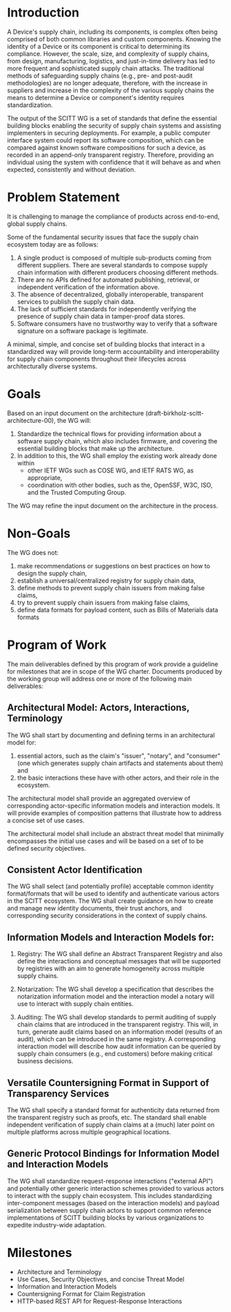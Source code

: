 Introduction
============
A Device's supply chain, including its components, is complex often being comprised of both common libraries and custom components. Knowing the identity of a Device or its component is critical to determining its compliance. However, the scale, size, and complexity of supply chains, from design, manufacturing, logistics, and just-in-time delivery has led to more frequent and sophisticated supply chain attacks. The traditional methods of safeguarding supply chains (e.g., pre- and post-audit methodologies) are no longer adequate, therefore, with the increase in suppliers and increase in the complexity of the various supply chains the means to determine a Device or component's identity requires standardization.


The output of the SCITT WG is a set of standards that define the essential building blocks enabling the security of supply chain systems and assisting implementers in securing deployments.
For example, a public computer interface system could report its software composition, which can be compared against known software compositions for such a device, as recorded in an append-only transparent registry.
Therefore, providing an individual using the system with confidence that it will behave as and when expected, consistently and without deviation.


Problem Statement
=================
It is challenging to manage the compliance of products across end-to-end, global supply chains. 

Some of the fundamental security issues that face the supply chain ecosystem today are as follows:

1. A single product is composed of multiple sub-products coming from different suppliers. There are several standards to compose supply chain information with different producers choosing different methods.
2. There are no APIs defined for automated publishing, retrieval, or independent verification of the information above.
4. The absence of decentralized, globally interoperable, transparent services to publish the supply chain data.
5. The lack of sufficient standards for independently verifying the presence of supply chain data in tamper-proof data stores.
6. Software consumers have no trustworthy way to verify that a software signature on a software package is legitimate.

[//]: # (MW: #6 is not true, SWID tags can be signed today.)

A minimal, simple, and concise set of building blocks that interact in a standardized way will provide long-term accountability and interoperability for supply chain components throughout their lifecycles across architecturally diverse systems.

Goals
=====
Based on an input document on the architecture (draft-birkholz-scitt-architecture-00), the WG will:


1. Standardize the technical flows for providing information about a software supply chain, which also includes firmware, and covering the essential building blocks that make up the architecture.
2. In addition to this, the WG shall employ the existing work already done within
    - other IETF WGs such as COSE WG, and IETF RATS WG, as appropriate,
    - coordination with other bodies, such as the, OpenSSF, W3C, ISO, and the Trusted Computing Group.

The WG may refine the input document on the architecture in the process.

Non-Goals
=========
The WG does not:

1. make recommendations or suggestions on best practices on how to design the supply chain,
2. establish a universal/centralized registry for supply chain data,
3. define methods to prevent supply chain issuers from making false claims,
3. try to prevent supply chain issuers from making false claims,
4. define data formats for payload content, such as Bills of Materials data formats

[//]: # (Bill of Materials \(BOM\): We don't define this term prior to use. I like including this term, shouldn't we define it as a component of the supply chain)

Program of Work
===============

The main deliverables defined by this program of work provide a guideline for milestones that are in scope of the WG charter. Documents produced by the working group will address one or more of the following main deliverables:

## Architectural Model: Actors, Interactions, Terminology

The WG shall start by documenting and defining terms in an architectural model for:

1. essential actors, such as the claim's "issuer", "notary", and "consumer" (one which generates supply chain artifacts and statements about them) and
2. the basic interactions these have with other actors, and their role in the ecosystem.

The architectural model shall provide an aggregated overview of corresponding actor-specific information models and interaction models. It will provide examples of composition patterns that illustrate how to address a concise set of use cases.

[//]: # (MW: What does "aggregated" add in the above paragraph?)

The architectural model shall include an abstract threat model that minimally encompasses the initial use cases and will be based on a set of to be defined security objectives.

## Consistent Actor Identification

The WG shall select (and potentially profile) acceptable common identity format/formats that will be used to identify and authenticate various actors in the SCITT ecosystem. The WG shall create guidance on how to create and manage new identity documents, their trust anchors, and corresponding security considerations in the context of supply chains.

## Information Models and Interaction Models for:

1. Registry: The WG shall define an Abstract Transparent Registry and also define the interactions and conceptual messages that will be supported by registries with an aim to generate homogeneity across multiple supply chains.

2. Notarization: The WG shall develop a specification that describes the notarization information model and the interaction model a notary will use to interact with supply chain entities.

3. Auditing: The WG shall develop standards to permit auditing of supply chain claims that are introduced in the transparent registry. This will, in turn, generate audit claims based on an information model (results of an audit), which can be introduced in the same registry. A corresponding interaction model will describe how audit information can be queried by supply chain consumers (e.g., end customers) before making critical business decisions.

## Versatile Countersigning Format in Support of Transparency Services

The WG shall specify a standard format for authenticity data returned from the transparent registry such as proofs, etc. The standard shall enable independent verification of supply chain claims at a (much) later point on multiple platforms across multiple geographical locations.

[//]: # (MW: authenticity data is not defined above. What is it?)

## Generic Protocol Bindings for Information Model and Interaction Models

The WG shall standardize request-response interactions ("external API") and potentially other generic interaction schemes provided to various actors to interact with the supply chain ecosystem. This includes standardizing inter-component messages (based on the interaction models) and payload serialization between supply chain actors to support common reference implementations of SCITT building blocks by various organizations to expedite industry-wide adaptation.

Milestones
==========
* Architecture and Terminology
* Use Cases, Security Objectives, and concise Threat Model
* Information and Interaction Models
* Countersigning Format for Claim Registration
* HTTP-based REST API for Request-Response Interactions
